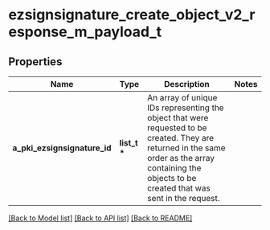 # ezsignsignature_create_object_v2_response_m_payload_t

## Properties
Name | Type | Description | Notes
------------ | ------------- | ------------- | -------------
**a_pki_ezsignsignature_id** | **list_t \*** | An array of unique IDs representing the object that were requested to be created.  They are returned in the same order as the array containing the objects to be created that was sent in the request. | 

[[Back to Model list]](../README.md#documentation-for-models) [[Back to API list]](../README.md#documentation-for-api-endpoints) [[Back to README]](../README.md)


